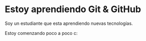 # Estoy aprendiendo Git & GitHub

Soy un estudiante que esta aprendiendo nuevas tecnologías.

Estoy comenzando poco a poco c:
